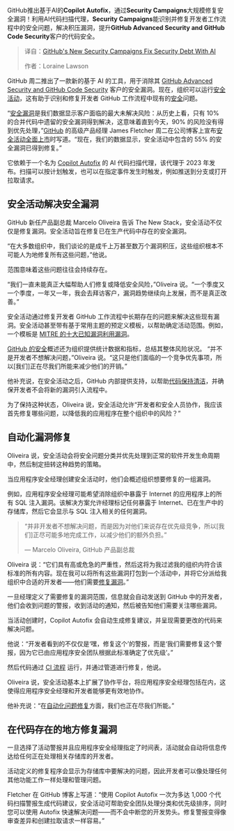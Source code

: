 
<!--
title: GitHub的新安全活动利用AI修复安全漏洞
cover: https://cdn.thenewstack.io/media/2025/04/f627f17e-peter-conrad-ua8pwpht1vw-unsplash.jpg
summary: GitHub推出基于AI的**Copilot Autofix**，通过**Security Campaigns**大规模修复安全漏洞！利用AI代码扫描代理，**Security Campaigns**能识别并修复开发者工作流程中的安全问题，解决积压漏洞，提升**GitHub Advanced Security and GitHub Code Security**客户的代码安全。
-->

GitHub推出基于AI的**Copilot Autofix**，通过**Security Campaigns**大规模修复安全漏洞！利用AI代码扫描代理，**Security Campaigns**能识别并修复开发者工作流程中的安全问题，解决积压漏洞，提升**GitHub Advanced Security and GitHub Code Security**客户的代码安全。

> 译自：[GitHub's New Security Campaigns Fix Security Debt With AI](https://thenewstack.io/githubs-new-security-campaigns-fix-security-debt-with-ai/)
> 
> 作者：Loraine Lawson

GitHub 周二推出了一款新的基于 AI 的工具，用于消除其 [GitHub Advanced Security and GitHub Code Security](https://github.blog/changelog/2025-03-04-introducing-github-secret-protection-and-github-code-security/) 客户的安全漏洞。现在，组织可以运行[安全活动](https://docs.github.com/en/enterprise-cloud@latest/code-security/securing-your-organization/fixing-security-alerts-at-scale/about-security-campaigns)，这有助于识别和修复开发者 GitHub 工作流程中现有的[安全](https://thenewstack.io/security/)问题。

“[安全漏洞](https://thenewstack.io/avoiding-technical-security-debt-during-cloud-transformation/)是我们数据显示客户面临的最大未解决风险：从历史上看，只有 10% 的合并代码中遗留的安全漏洞得到解决，这意味着直到今天，90% 的风险没有得到优先处理，”[GitHub](https://github.com/) 的高级产品经理 James Fletcher 周二在公司博客上宣布[安全活动全面上市](https://github.blog/security/application-security/found-means-fixed-reduce-security-debt-at-scale-with-github-security-campaigns/)时写道。“现在，我们的数据显示，安全活动中包含的 55% 的安全漏洞已得到修复。”

它依赖于一个名为 [Copilot Autofix](https://thenewstack.io/copilot-autofix-ais-answer-to-code-vulnerability-woes/) 的 AI 代码扫描代理，该代理于 2023 年发布。扫描可以按计划触发，也可以在指定事件发生时触发，例如推送到分支或打开拉取请求。

## 安全活动解决安全漏洞

GitHub 新任产品副总裁 Marcelo Oliveira 告诉 The New Stack，安全活动不仅仅是修复漏洞。安全活动旨在修复已在生产代码中存在的安全漏洞。

“在大多数组织中，我们谈论的是成千上万甚至数万个漏洞积压，这些组织根本不可能人为地修复所有这些问题，”他说。

范围意味着这些问题往往会持续存在。

“我们一直未能真正大幅帮助人们修复或降低安全风险，”Oliveira 说。“一个季度又一个季度，一年又一年，我会去拜访客户，漏洞趋势继续向上发展，而不是真正改善。”

安全活动通过修复开发者 GitHub 工作流程中长期存在的问题来解决这些现有漏洞。安全活动甚至带有基于常用主题的预定义模板，以帮助确定活动范围。例如，一个模板是 [MITRE 的十大已知漏洞利用漏洞](https://cwe.mitre.org/top25/archive/2023/2023_kev_list.html)。

[GitHub 的安全](https://thenewstack.io/github-rolls-out-free-secret-risk-assessment-tool/)概述还为组织提供统计数据和指标，总结其整体风险状况。
“并不是开发者不想解决问题，”Oliveira 说。“这只是他们面临的一个竞争优先事项，所以[我们]正在尽我们所能来减少他们的开销。”

他补充说，在安全活动之后，GitHub 内部提供支持，以帮助[代码保持清洁](https://thenewstack.io/arming-developers-with-the-power-of-clean-code/)，并确保开发者不会将新的漏洞引入流程中。

为了保持这种状态，Oliveira 说，安全活动允许“开发者和安全人员协作，我应该首先修复哪些问题，以降低我的应用程序在整个组织中的风险？”

## 自动化漏洞修复

Oliveira 说，安全活动会将安全问题分类并优先处理到正常的软件开发生命周期中，然后制定扭转这种趋势的策略。

当应用程序安全经理创建安全活动时，他们会概述组织想要修复的一组漏洞。

例如，应用程序安全经理可能希望消除组织中暴露于 Internet 的应用程序上的所有 SQL 注入漏洞。该解决方案允许经理标记任何暴露于 Internet、已在生产中的存储库，然后它会显示与 SQL 注入相关的任何漏洞。

> “并非开发者不想解决问题，而是因为对他们来说存在优先级竞争，所以[我们]正尽可能多地完成工作，以减少他们的额外负担。”
>
> — Marcelo Oliveira, GitHub 产品副总裁

Oliveira 说：“它们具有高或危急的严重性，然后这将为我过滤我的组织内符合该标准的所有内容。现在我可以将所有这些漏洞打包到一个活动中，并将它分派给我组织中合适的开发者——他们需要[修复漏洞](https://thenewstack.io/root-out-vulnerabilities-in-github-as-you-merge-code-changes/)。”

一旦经理定义了需要修复的漏洞范围，信息就会自动发送到 GitHub 中的开发者，他们会收到问题的警报，收到活动的通知，然后被告知他们需要关注哪些漏洞。

当活动创建时，Copilot Autofix 会自动生成修复建议，并呈现需要更改的代码来解决问题。

他说：“开发者看到的不仅仅是‘嘿，修复这个’的警报，而是‘我们需要修复这个警报，因为它已由应用程序安全团队根据此标准确定了优先级’。”

然后代码通过 [CI 流程](https://thenewstack.io/engineering-best-practices-of-ci-pipelines/) 运行，并通过管道进行修复，他说。

Oliveira 说，安全活动基本上扩展了协作平台，将应用程序安全经理包括在内，这使得应用程序安全经理和开发者能够更有效地协作。

他补充说：“在[自动化问题修复](https://thenewstack.io/aiops-done-right-automating-remediation-and-resiliency/)方面，我们也正在尽我们所能。”

## 在代码存在的地方修复漏洞

一旦选择了活动警报并且应用程序安全经理指定了时间表，活动就会自动将信息传达给任何正在处理相关存储库的开发者。

活动定义的修复程序会显示为存储库中要解决的问题，因此开发者可以像处理任何其他功能工作一样处理和管理问题。

Fletcher 在 GitHub 博客上写道：“使用 Copilot Autofix 一次为多达 1,000 个代码扫描警报生成代码建议，安全活动可帮助安全团队处理分类和优先级排序，同时您可以使用 Autofix 快速解决问题——而不会中断您的开发势头。修复警报变得像审查差异和创建拉取请求一样容易。”